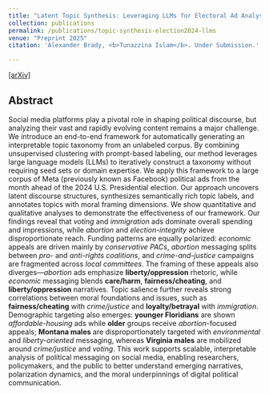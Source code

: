 ```yaml
---
title: "Latent Topic Synthesis: Leveraging LLMs for Electoral Ad Analysis"
collection: publications
permalink: /publications/topic-synthesis-election2024-llms
venue: "Preprint 2025"
citation: 'Alexander Brady, <b>Tunazzina Islam</b>. Under Submission.'

---
```

[[arXiv]](https://arxiv.org/pdf/2510.15125)

## Abstract
Social media platforms play a pivotal role in shaping political discourse, but analyzing their vast and rapidly evolving content remains a major challenge. We introduce an end-to-end framework for automatically generating an interpretable topic taxonomy from an unlabeled corpus. By combining unsupervised clustering with prompt-based labeling, our method leverages large language models (LLMs) to iteratively construct a taxonomy without requiring seed sets or domain expertise. We apply this framework to a large corpus of Meta (previously known as Facebook) political ads from the month ahead of the 2024 U.S. Presidential election. Our approach uncovers latent discourse structures, synthesizes semantically rich topic labels, and annotates topics with moral framing dimensions. We show quantitative and qualitative analyses to demonstrate the effectiveness of our framework. Our findings reveal that *voting* and *immigration* ads dominate overall spending and impressions, while *abortion* and *election-integrity* achieve disproportionate reach. Funding patterns are equally polarized: *economic* appeals are driven mainly by *conservative PACs*, *abortion* messaging splits between *pro-* and *anti-rights coalitions*, and *crime-and-justice* campaigns are fragmented across *local committees*. The framing of these appeals also diverges—*abortion* ads emphasize **liberty/oppression** rhetoric, while *economic* messaging blends **care/harm**, **fairness/cheating**, and **liberty/oppression** narratives. Topic salience further reveals strong correlations between moral foundations and issues, such as **fairness/cheating** with *crime/justice* and **loyalty/betrayal** with *immigration*. Demographic targeting also emerges: **younger Floridians** are shown *affordable-housing* ads while **older** groups receive *abortion*-focused appeals; **Montana males** are disproportionately targeted with *environmental* and *liberty-oriented* messaging, whereas **Virginia males** are mobilized around *crime/justice* and *voting*. This work supports scalable, interpretable analysis of political messaging on social media, enabling researchers, policymakers, and the public to better understand emerging narratives, polarization dynamics, and the moral underpinnings of digital political communication.

